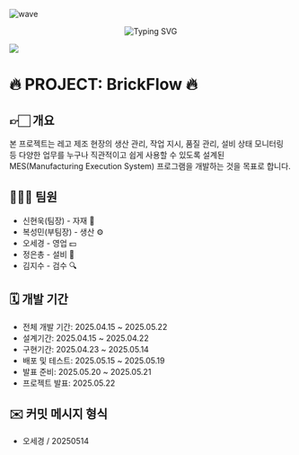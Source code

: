 ![wave](https://capsule-render.vercel.app/api?type=wave&color=auto&height=200&text=BrickFlow)

<div align="center"
 <a href="https://git.io/typing-svg"><img src="https://readme-typing-svg.demolab.com?font=%ED%94%BC%EB%9D%BC+%EC%BD%94%EB%93%9C&letterSpacing=%EC%A0%95%EC%83%81&pause=1000&color=4229F7&background=3A63FF00&random=true&width=435&lines=Welcome+to+BrickFlow" alt="Typing SVG" /></a>
</div>


</p>
<img src="https://img.shields.io/badge/vue.js-%234FC08D.svg?&style=for-the-badge&logo=vue.js&logoColor=white" />



#  🔥 PROJECT: BrickFlow 🔥

## 👉🏻 개요

본 프로젝트는 레고 제조 현장의 생산 관리, 작업 지시, 품질 관리, 설비 상태 모니터링 등 다양한 업무를 누구나 직관적이고 쉽게 사용할 수 있도록 설계된 MES(Manufacturing Execution System) 프로그램을 개발하는 것을 목표로 합니다.

## 🙋🏻‍♂️ 팀원

* 신현욱(팀장) - 자재 🧱
* 복성민(부팀장) - 생산 ⚙️
* 오세경 - 영업 💵
* 정은총 - 설비 🔧
* 김지수 - 검수 🔍

## 🗓️ 개발 기간
* 전체 개발 기간: 2025.04.15 ~ 2025.05.22
* 설계기간: 2025.04.15 ~ 2025.04.22      
* 구현기간: 2025.04.23 ~ 2025.05.14
* 배포 및 테스트: 2025.05.15 ~ 2025.05.19
* 발표 준비: 2025.05.20 ~ 2025.05.21
* 프로젝트 발표:  2025.05.22


## ✉️ 커밋 메시지 형식
* 오세경 / 20250514

